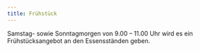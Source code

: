 ```yaml
---
title: Frühstück
---
```

Samstag- sowie Sonntagmorgen von 9.00 – 11.00 Uhr wird es ein Frühstücksangebot an den Essensständen geben.